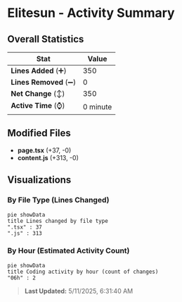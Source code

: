 # Elitesun - Activity Summary 

## Overall Statistics

| Stat                   | Value                                                             |
| ---------------------- | ----------------------------------------------------------------- |
| **Lines Added** (➕)   | 350                                          |
| **Lines Removed** (➖) | 0                                        |
| **Net Change** (↕)    | 350                |
| **Active Time** (⌚)   | 0 minute |


## Modified Files
- **page.tsx** (+37, -0)
- **content.js** (+313, -0)

## Visualizations

### By File Type (Lines Changed)

```mermaid
pie showData
title Lines changed by file type
".tsx" : 37
".js" : 313
```

### By Hour (Estimated Activity Count)

```mermaid
pie showData
title Coding activity by hour (count of changes)
"06h" : 2
```


> **Last Updated:** 5/11/2025, 6:31:40 AM